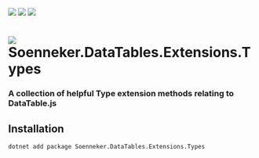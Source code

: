 ﻿[![](https://img.shields.io/nuget/v/soenneker.datatables.extensions.types.svg?style=for-the-badge)](https://www.nuget.org/packages/soenneker.datatables.extensions.types/)
[![](https://img.shields.io/github/actions/workflow/status/soenneker/soenneker.datatables.extensions.types/publish-package.yml?style=for-the-badge)](https://github.com/soenneker/soenneker.datatables.extensions.types/actions/workflows/publish-package.yml)
[![](https://img.shields.io/nuget/dt/soenneker.datatables.extensions.types.svg?style=for-the-badge)](https://www.nuget.org/packages/soenneker.datatables.extensions.types/)

# ![](https://user-images.githubusercontent.com/4441470/224455560-91ed3ee7-f510-4041-a8d2-3fc093025112.png) Soenneker.DataTables.Extensions.Types
### A collection of helpful Type extension methods relating to DataTable.js

## Installation

```
dotnet add package Soenneker.DataTables.Extensions.Types
```
